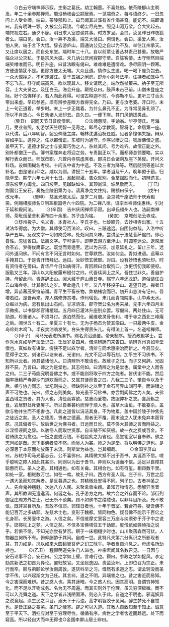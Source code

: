 <!-- { "loadSidebar": true } -->
　　⊙白云守端禅师示寂。生衡之葛氏。幼工翰墨。不喜处俗。依茶陵郁山主剃发。年二十余参颙禅师。颙没杨岐会公嗣居焉。一见端奇之。每与语终夕。一日忽问上人受业师。端曰。茶陵郁和上。曰吾闻其过溪有省作偈甚奇。能记不。端即诵曰。我有明珠一颗。久被尘劳羁锁。今朝尘尽光生。照见山河万朵。会大笑起去。端愕视左右。通夕不寐。明日求入室咨谕其事。时方岁旦。会曰。汝见昨日昨夜狐者么。端曰见。会曰。汝一筹不及渠。端又大骇曰。何谓也。会曰。渠爱人笑。汝怕人笑。端于言下大悟。辞去游庐山。圆通讷公见之自以为不及。举住江州承天。又让席以居之。而自处东堂。端时年二十八。自以前辈让善丛林责己甚重。故敬严临众以公灭私。于是宗风大振。未几讷公厌闲寂郡守至。自陈客情。太守恻然目端端笑唯唯而已。明日升座。曰昔法眼有偈曰。难难难是遣情难。净尽圆明一颗寒。方便遣情犹不是。更除方便太无端。大众且道。情作么生遣。喝一喝下座负包去。一众大惊挽之。不可遂渡江。夏于五祖之闲房。舒州小刹号法华。住持者如笼中鸟不忘飞去。舒守闻端高风。欲以观其人。移文请居之。端欣然杖策来。衲子至无所容。士大夫贤之。及迁白云。海会升座。颠视众曰。鼓声未击已前。山僧未登座之际。好个古佛样子。若人向此荐得。可谓古释迦不前。今弥勒不后。更听三寸舌头带出来虚。早已参差。须有辨参差眼方救得完全。乃曰。更与汝老婆。开口时。末上一句正道着。举步时。末上一步正踏着。为什么鼻孔不正。为寻常见鼻孔顽了。所以不肯放心。今日劝诸人发却去。良久曰。一便下座。其门风悄拔类此。
　　(癸丑)　诏同天节日普度僧尼。
　　⊙法师惠辩。字讷翁。华亭傅氏。号海月。受业普照。初游学天竺明智一见奇之。即尽心学教观。智将老。命居第一座。以代讲。后八年明智。韶公俾继主席。翰林沈遘治杭任威。见者多惶惧失据。辩从容如平生。遘异之。任以都僧正。东坡时为通守。作序以赠之曰。钱唐佛僧之盛。盖甲天下。道德才智之士与妄庸巧伪之人。杂处其间。号为难齐。故僧正副之外。别补都僧正一员。簿书案牒奔走将迎之劳。专责副正以下。而都师总领要略。实以解行表众而已。师既莅职。凡管内寺院虚席者。即涓日会诸刹及座下英俊。开问义科场。设棘围糊名考校。十问五中者为中选。不及三者为降等。然后随院等差以次补名。由是诸山仰之。咸以为则。讲授二十五年。学者当及千人。晚年倦于勤。归隐草堂。熙宁六年七月十七日。旦起盥濯。告众就别。合掌跏趺而化。初辨遗言。须东坡至方阖龛。四日坡至。见跏趺如生。其顶尚温。坡尽敬而去。
　　(丁巳)　荆国公王安石。奏施金陵旧第为寺。请真净克文住持。赐额曰保宁。
　　(戊午)　改元丰。
　　(庚申)　慈圣光献太后。是岁二月崩。会京城千座法师于庆寿殿斋。例赐椹服师名○制革相国寺六十四院。为二禅八律。诏宗本禅师住惠林。引对于延和殿问法。
　　⊙(辛酉)　吉州庆闲禅师示寂。出卓氏福州人也。法嗣南禅师。茶毗烟至舍利遍布四十余里。苏子由为铭。
　　(癸亥)　京城创法云寺成。
　　⊙舒州投子。名义青。本青社人。李氏子也。七龄颖异。去妙相寺出家。十五试法华得度。为大僧。其师使习百法论。叹曰。三祇途远。自困何益哉。入洛中听华严五年。反观文字一切如肉受串。处处同其义味。尝讲至于法慧菩萨偈曰。即心自性。忽猛省曰。法离文字。宁可讲乎。即弃去游方至浮山。时圆鉴远公。退席居会圣岩。梦得俊鹰畜之。既觉而青适至。远以为吉征。加意延礼之。留止三年。远问外道问佛。不问有言不问无言时如何。世尊默然。汝如何会。青拟进语。远蓦以手掩其口。于是青开悟拜记。远曰。汝妙悟玄微耶。对曰。设有妙悟也须吐却。时有资侍者在旁曰。青华严今日如病得汗。青回顾曰合取狗口。汝更忉忉我即便呕。服勤又三年。浮山以大阳皮履布裰付之曰。代吾续洞上之风。吾住世非久。善自护持。母留此间。青遂辞出山。阅大藏于庐山惠日寺。熙宁六年还龙舒。道俗请住白云山海会寺。计其得法之岁。至此适几十年。又八年移投子山。道望日远。禅者日增。异苗蕃茂果符前谶。青平生不畜长物。弊衲楮衾而已。初开山慈济有记曰。吾塔若红。是吾再来。邦人偶修饰其塔。作玛瑙色。未几而青领院事。山中素无水。众每以为病。忽有泉出山石间。甘凉清洁。郡守贺公名为再来泉。元丰六年四月末示微疾。以书辞郡官诸檀越。五月四日灌沐升座别众罢。写偈曰。两处住山。无可助道。珍重诸人。不须寻讨。遂泊然而化。阇维收灵骨舍利。塔于寺之西北三峰庵之后。阅世五十有二。坐夏三十有七。无为子杨杰为赞其像曰。一只履两牛皮。金鸟啼处木鸡飞。半夜卖油翁发笑。白头生得黑头儿。有得法上首一。名道楷禅师。
　　⊙(甲子)　司马光表进所编书。赐名资治通鉴。帝亲制序。授资政殿学士。尝作秀水真如华严法堂记曰。壬辰岁夏四月。僧清辨踵门来告曰。清辨秀州真如草堂僧也。真如故有讲堂。痹狭不足以庥学者。清辨与同术惠宗治而新之。今高显矣。愿得子之文。刻诸石以谂来者。光谢曰。光文不足以辱石刻。加平生不习佛书。不知所以云者。师其请诸他人。曰清辨所不敢请也。故维子之归。而子又何辞。光固辞不获。乃言曰。师之为是堂也。其志何如。曰清辨之为是堂也。属堂中之人而告之曰。二三子苟能究明吾佛之书。或不能则将取于四方之能者。皆伏谢不能。然后相率抵精严寺迎沙门道欢而师之。又属其徒而告之曰。凡我二三子。肇自今以及于后。相与协力同志。堂圮则扶之。师缺则补之以至于金石可弊山渊可平。而讲肄之声不可绝也。光曰。师之志则美矣。抑光虽不习佛书。亦尝剽闻佛之为人矣。夫佛盖西域之贤者。其为人也。清俭而寡欲。慈惠而爱物。故服弊补之衣。食蔬粝之食。岩居野处斥妻屏子。所以自奉甚约而惮于烦人也。虽草木虫鱼。不敢妄杀。盖欲与物并生而不相害也。凡此之道皆以涓洁其身。不为物累。盖中国於陵子仲焦先之徒近之矣。圣人之德周。贤者之德遍。周者无不覆。而末流之人犹未免弃本而背原。况其偏者乎。故后世之为佛书者。日远而日讹。莫不侈大其师之言而附益之。以淫怪诬罔之辞。以骇俗人而取世资厚。自丰殖不知厌极。故一衣之费或百金。不若绮纨之为愈也。一饭之直或万钱。不若脍炙之为省也。高堂钜室以自奉养。佛之志岂如是哉。天下事佛者莫不然。而吴人为甚。师之为是堂。将以明佛之道也。是必深思于本原而勿放荡于末流。则斯堂为益也。岂其细哉。
　　⊙金国李屏山曰。苏轼作司马光墓志云。公不喜佛曰。其精微大抵不出于吾书。其诞吾不信。嗟乎聪明之障人如此其甚耶。同则以为出于吾书。异则以为诞而不信。适足以自障其聪惠而已。圣人之道。其相通也。如有关龠。其相合也。如有符玺。相距数千里。如处一室。相继数万世。如在一席。故孔子曰。西方有圣人焉。庄子曰。万世之后一遇大圣而知其解者。是旦暮遇之也。其精微处安得不同。列子曰。古者神圣之人。先会鬼神魑魅。次达八方人民。末聚禽兽虫蛾。备知万物情态。悉解异类音声。其所教训无遗逸焉。何诞之有。孔子游方之内。故六合之外存而不论。邹衍列御寇庄周方外之士。已无所不谈矣。顾不如佛书之缕缕也。以非耳目所及。光不敢信。既非耳目所及。吾敢不信耶。郭璞日者也。十年于晋室。若合符券。疑吾佛不能记百万之多劫耶。左慈术士也。变形于魏都。皆同物色。疑吾佛不能示千百亿之化身耶。长房壶中之游。人信之矣。不信维摩丈室容三万座与纳须弥于芥子中之说乎。邯郸枕上之梦。人信之矣。不信多宝佛塔住五千劫耶。度僧祇如弹顷指之说乎。若俱不信。不知光亦尝有梦否。瞑于一床栩栩少时也。山川聚落森然可状。人物器皿何所不有。俯仰酬酢于其间。自成一世。此特凡夫第六分离识之所影现者耳。其力如是。况以如来大圆镜智菩萨之幻三昧乎。学者当自消息之。毋虚名所劫持也。
　　⊙(乙丑)　程颢明道先生门人谥也。神宗素闻其名数召见。一日因与安石论事不合。安石曰。公之学如上壁。言难行也。颢曰。参政之学如捉风。李定劾其新法之初首为异论。罢归故官。又坐狱逸囚。责监汝州。上即位召为宗正。未行而卒。颢与弟颐论学汝南周敦。遂厌科举之习。慨然有求道之志。谓孟轲没而圣学不传。以兴起斯文为己任。其言曰。道之不明。异端害之也。昔之害近而易知。今之害深而难辨。昔之惑人也。乘其迷暗。今之惑人也。因其高明。自谓穷神知化。而不足以开物成务。名为无不周遍。而其实则外于伦理。虽云穷深极微。而不可以入尧舜之道。天下之学者非浅陋固滞。则必入于此。自道之不明也。邪诞妖异之说竞起。涂生民之耳目。溺天下于污浊。高才明智胶于见闻。醉生梦死不自觉也。是皆正路之蓁芜。圣门之蔽塞。辟之可以入道。其教人自致知至于知止。诚意至于平天下。洒扫应对至于穷理尽性。循循有序。病世之学者舍近而趋远。处下而窥高。所以轻自大而卒无得也○金国李屏山居士辨曰。
